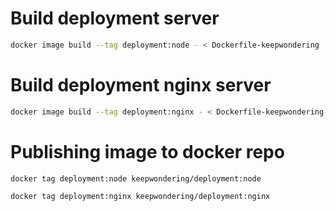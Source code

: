 # Build deployment server

```sh
docker image build --tag deployment:node - < Dockerfile-keepwondering
```

# Build deployment nginx server

```sh
docker image build --tag deployment:nginx - < Dockerfile-keepwondering-nginx
```

# Publishing image to docker repo

```sh
docker tag deployment:node keepwondering/deployment:node
```

```sh
docker tag deployment:nginx keepwondering/deployment:nginx
```
